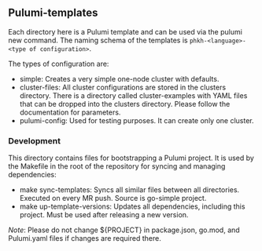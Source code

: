 ## Pulumi-templates

Each directory here is a Pulumi template and can be used via the pulumi new command. The naming schema of the templates is `phkh-<language>-<type of configuration>`.

The types of configuration are:

- simple: Creates a very simple one-node cluster with defaults.
- cluster-files: All cluster configurations are stored in the clusters directory. There is a directory called cluster-examples with YAML files that can be dropped into the clusters directory. Please follow the documentation for parameters.
- pulumi-config: Used for testing purposes. It can create only one cluster.

### Development

This directory contains files for bootstrapping a Pulumi project. It is used by the Makefile in the root of the repository for syncing and managing dependencies:

- make sync-templates: Syncs all similar files between all directories. Executed on every MR push. Source is go-simple project.
- make up-template-versions: Updates all dependencies, including this project. Must be used after releasing a new version.

*Note*: Please do not change ${PROJECT} in package.json, go.mod, and Pulumi.yaml files if changes are required there.